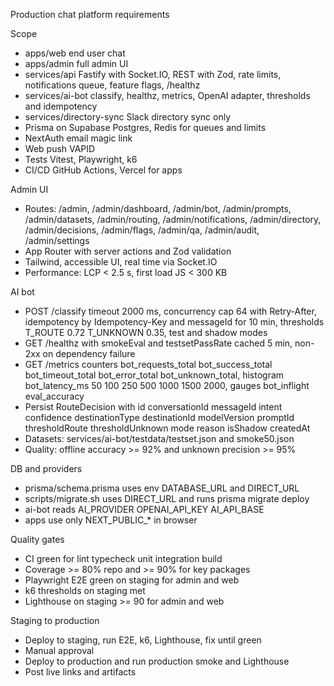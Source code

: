 Production chat platform requirements

Scope
- apps/web end user chat
- apps/admin full admin UI
- services/api Fastify with Socket.IO, REST with Zod, rate limits, notifications queue, feature flags, /healthz
- services/ai-bot classify, healthz, metrics, OpenAI adapter, thresholds and idempotency
- services/directory-sync Slack directory sync only
- Prisma on Supabase Postgres, Redis for queues and limits
- NextAuth email magic link
- Web push VAPID
- Tests Vitest, Playwright, k6
- CI/CD GitHub Actions, Vercel for apps

Admin UI
- Routes: /admin, /admin/dashboard, /admin/bot, /admin/prompts, /admin/datasets, /admin/routing, /admin/notifications, /admin/directory, /admin/decisions, /admin/flags, /admin/qa, /admin/audit, /admin/settings
- App Router with server actions and Zod validation
- Tailwind, accessible UI, real time via Socket.IO
- Performance: LCP < 2.5 s, first load JS < 300 KB

AI bot
- POST /classify timeout 2000 ms, concurrency cap 64 with Retry-After, idempotency by Idempotency-Key and messageId for 10 min, thresholds T_ROUTE 0.72 T_UNKNOWN 0.35, test and shadow modes
- GET /healthz with smokeEval and testsetPassRate cached 5 min, non-2xx on dependency failure
- GET /metrics counters bot_requests_total bot_success_total bot_timeout_total bot_error_total bot_unknown_total, histogram bot_latency_ms 50 100 250 500 1000 1500 2000, gauges bot_inflight eval_accuracy
- Persist RouteDecision with id conversationId messageId intent confidence destinationType destinationId modelVersion promptId thresholdRoute thresholdUnknown mode reason isShadow createdAt
- Datasets: services/ai-bot/testdata/testset.json and smoke50.json
- Quality: offline accuracy >= 92% and unknown precision >= 95%

DB and providers
- prisma/schema.prisma uses env DATABASE_URL and DIRECT_URL
- scripts/migrate.sh uses DIRECT_URL and runs prisma migrate deploy
- ai-bot reads AI_PROVIDER OPENAI_API_KEY AI_API_BASE
- apps use only NEXT_PUBLIC_* in browser

Quality gates
- CI green for lint typecheck unit integration build
- Coverage >= 80% repo and >= 90% for key packages
- Playwright E2E green on staging for admin and web
- k6 thresholds on staging met
- Lighthouse on staging >= 90 for admin and web

Staging to production
- Deploy to staging, run E2E, k6, Lighthouse, fix until green
- Manual approval
- Deploy to production and run production smoke and Lighthouse
- Post live links and artifacts


